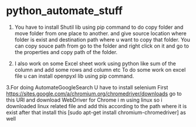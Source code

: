 # python_automate_stuff

  1. You have to install Shutil lib using pip command to do copy folder and move folder from one place to another.
  and give source location where folder is exist and destination path where u want to copy that folder.
  You can copy souce path from go to the folder and right click on it and go to the properties and copy path of the folder.
  

  2. I also work on some Excel sheet work using python like sum of the column and add some rows and column etc
   To do some work on excel file u can install openpyxl lib using pip command.
   
  3.For doing AutomateGoogleSearch U have to install selenium First
    https://sites.google.com/a/chromium.org/chromedriver/downloads go to this URl and download WebDriver for Chrome 
    i m using linux so i downloaded linux related file and add this according to the path where it is exist 
    after that install this [sudo apt-get install chromium-chromedriver] as well
  
